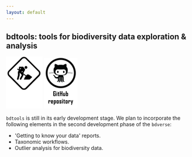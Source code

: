 ```yaml
---
layout: default
---
```

## bdtools: tools for biodiversity data exploration & analysis

<img src="assets/images/under_construction.png" alt="bdtools is under construction" title= "bdtools is under construction" width="100"/>
<a href="https://github.com/bd-R/bdtools" target="_blank"><img src="assets/images/github_repo.png" alt="bdtools GitHub repository" title= "Open bdtools repository" width="90"/></a>
   


`bdtools` is still in its early development stage. We plan to incorporate the following elements in the second development phase of the `bdverse`:

* 'Getting to know your data' reports.
* Taxonomic workflows.
* Outlier analysis for biodiversity data.







